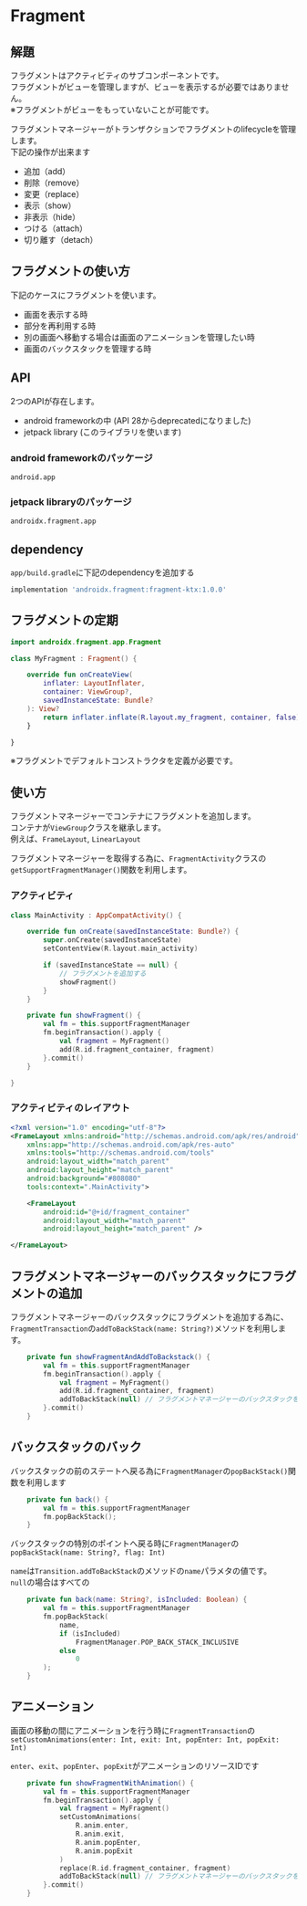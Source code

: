 # Fragment

## 解題

フラグメントはアクティビティのサブコンポーネントです。  
フラグメントがビューを管理しますが、ビューを表示するが必要ではありません。  
※フラグメントがビューをもっていないことが可能です。

フラグメントマネージャーがトランザクションでフラグメントのlifecycleを管理します。  
下記の操作が出来ます

- 追加（add）
- 削除（remove）
- 変更（replace）
- 表示（show）
- 非表示（hide）
- つける（attach）
- 切り離す（detach）

## フラグメントの使い方

下記のケースにフラグメントを使います。

- 画面を表示する時
- 部分を再利用する時
- 別の画面へ移動する場合は画面のアニメーションを管理したい時
- 画面のバックスタックを管理する時

## API

2つのAPIが存在します。
- android frameworkの中 (API 28からdeprecatedになりました)
- jetpack library (このライブラリを使います)

### android frameworkのパッケージ

```
android.app
```

### jetpack libraryのパッケージ

```
androidx.fragment.app
```

## dependency

`app/build.gradle`に下記のdependencyを追加する

```groovy
implementation 'androidx.fragment:fragment-ktx:1.0.0'
```

## フラグメントの定期

```kotlin
import androidx.fragment.app.Fragment

class MyFragment : Fragment() {

    override fun onCreateView(
        inflater: LayoutInflater,
        container: ViewGroup?,
        savedInstanceState: Bundle?
    ): View?
        return inflater.inflate(R.layout.my_fragment, container, false)
    }

}
```

※フラグメントでデフォルトコンストラクタを定義が必要です。

## 使い方

フラグメントマネージャーでコンテナにフラグメントを追加します。  
コンテナが`ViewGroup`クラスを継承します。  
例えば、`FrameLayout`, `LinearLayout`

フラグメントマネージャーを取得する為に、`FragmentActivity`クラスの`getSupportFragmentManager()`関数を利用します。

### アクティビティ

```kotlin
class MainActivity : AppCompatActivity() {

    override fun onCreate(savedInstanceState: Bundle?) {
        super.onCreate(savedInstanceState)
        setContentView(R.layout.main_activity)

        if (savedInstanceState == null) {
            // フラグメントを追加する
            showFragment()
        }
    }

    private fun showFragment() {
        val fm = this.supportFragmentManager
        fm.beginTransaction().apply {
            val fragment = MyFragment()
            add(R.id.fragment_container, fragment)
        }.commit()
    }

}
```

### アクティビティのレイアウト

```xml
<?xml version="1.0" encoding="utf-8"?>
<FrameLayout xmlns:android="http://schemas.android.com/apk/res/android"
    xmlns:app="http://schemas.android.com/apk/res-auto"
    xmlns:tools="http://schemas.android.com/tools"
    android:layout_width="match_parent"
    android:layout_height="match_parent"
    android:background="#808080"
    tools:context=".MainActivity">

    <FrameLayout
        android:id="@+id/fragment_container"
        android:layout_width="match_parent"
        android:layout_height="match_parent" />

</FrameLayout>

```

## フラグメントマネージャーのバックスタックにフラグメントの追加

フラグメントマネージャーのバックスタックにフラグメントを追加する為に、`FragmentTransaction`の`addToBackStack(name: String?)`メソッドを利用します。

```kotlin
    private fun showFragmentAndAddToBackstack() {
        val fm = this.supportFragmentManager
        fm.beginTransaction().apply {
            val fragment = MyFragment()
            add(R.id.fragment_container, fragment)
            addToBackStack(null) // フラグメントマネージャーのバックスタックを追加する。null: 名前がなし
        }.commit()
    }
```

## バックスタックのバック

バックスタックの前のステートへ戻る為に`FragmentManager`の`popBackStack()`関数を利用します

```kotlin
    private fun back() {
        val fm = this.supportFragmentManager
        fm.popBackStack();
    }

```

バックスタックの特別のポイントへ戻る時に`FragmentManager`の`popBackStack(name: String?, flag: Int)`

`name`は`Transition.addToBackStack`のメソッドの`name`パラメタの値です。  
`null`の場合はすべての

```kotlin
    private fun back(name: String?, isIncluded: Boolean) {
        val fm = this.supportFragmentManager
        fm.popBackStack(
            name,
            if (isIncluded)
                FragmentManager.POP_BACK_STACK_INCLUSIVE
            else
                0
        );
    }
```

## アニメーション

画面の移動の間にアニメーションを行う時に`FragmentTransaction`の`setCustomAnimations(enter: Int, exit: Int, popEnter: Int, popExit: Int)`

`enter`、`exit`、`popEnter`、`popExit`がアニメーションのリソースIDです

```kotlin
    private fun showFragmentWithAnimation() {
        val fm = this.supportFragmentManager
        fm.beginTransaction().apply {
            val fragment = MyFragment()
            setCustomAnimations(
                R.anim.enter,
                R.anim.exit,
                R.anim.popEnter,
                R.anim.popExit
            )
            replace(R.id.fragment_container, fragment)
            addToBackStack(null) // フラグメントマネージャーのバックスタックを追加する。null: 名前がなし
        }.commit()
    }

```
